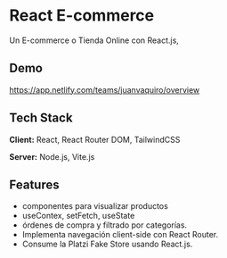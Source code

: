 # React E-commerce
Un E-commerce o Tienda Online con React.js, 

## Demo
https://app.netlify.com/teams/juanvaquiro/overview

## Tech Stack

**Client:** React, React Router DOM, TailwindCSS

**Server:** Node.js, 
Vite.js

## Features
- componentes para visualizar productos
- useContex, setFetch, useState
- órdenes de compra y filtrado por categorías.
- Implementa navegación client-side con React Router.
- Consume la Platzi Fake Store usando React.js.
